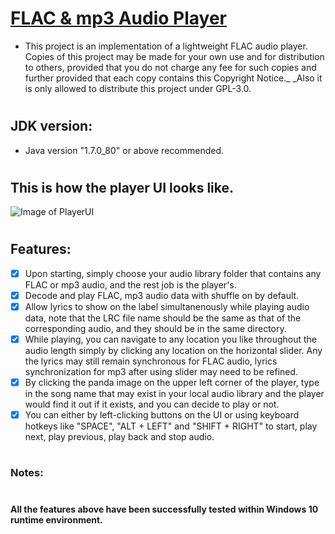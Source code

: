 
# <h1> [FLAC & mp3 Audio Player](https://github.com/JoySanctuary/FLAC-Audio-Player)
- This project is an implementation of a lightweight FLAC audio player. Copies of this project may be made for your own use and for distribution to others, provided that you do not charge any fee for such copies and further provided that each copy contains this Copyright Notice._ _Also it is only allowed to distribute this project under GPL-3.0.

# <h2> JDK version:
- Java version "1.7.0_80" or above recommended.

# <h2> This is how the player UI looks like.

![Image of PlayerUI](https://github.com/JoySanctuary/JoyPlayer/blob/master/Player_UI.png)

# <h2> Features:
- [x] Upon starting, simply choose your audio library folder that contains any FLAC or mp3 audio, and the rest job is the player's.
- [x] Decode and play FLAC, mp3 audio data with shuffle on by default.
- [x] Allow lyrics to show on the label simultanenously while playing audio data, note that the LRC file name should be the same as that of the corresponding audio, and they should be in the same directory.
- [x] While playing, you can navigate to any location you like throughout the audio length simply by clicking any location on the horizontal slider. Any the lyrics may still remain synchronous for FLAC audio, lyrics synchronization for mp3 after using slider may need to be refined.
- [x] By clicking the panda image on the upper left corner of the player, type in the song name that may exist in your local audio library and the player would find it out if it exists, and you can decide to play or not.
- [x] You can either by left-clicking buttons on the UI or using keyboard hotkeys like "SPACE", "ALT + LEFT" and "SHIFT + RIGHT" to start, play next, play previous, play back and stop audio.

# <h3> Notes:

# <h4> All the features above have been successfully tested within Windows 10 runtime environment.

